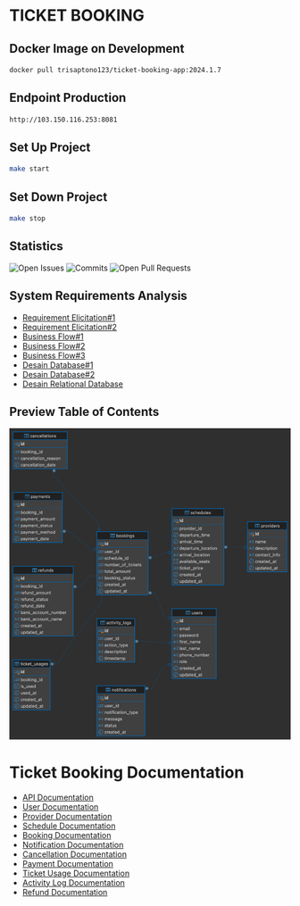 # TICKET BOOKING

## Docker Image on Development

```bash
docker pull trisaptono123/ticket-booking-app:2024.1.7
```

## Endpoint Production

```bash
http://103.150.116.253:8081
```

## Set Up Project

```bash
make start
```

## Set Down Project

```bash
make stop
```

## Statistics

<p>
  <img src="https://img.shields.io/github/issues/Junx27/ticket-booking.svg" alt="Open Issues">
  <img src="https://img.shields.io/github/commit-activity/m/Junx27/ticket-booking.svg" alt="Commits">
  <img src="https://img.shields.io/github/issues-pr/Junx27/ticket-booking.svg" alt="Open Pull Requests">
</p>

## System Requirements Analysis

- [Requirement Elicitation#1](https://docs.google.com/document/u/0/d/1uWEUDD5RCThhmIXDOjS9lceEy1u1FqWsIgRy-94cVnk/edit)
- [Requirement Elicitation#2](https://docs.google.com/document/u/0/d/1vMzj3TpQ9t8J-C_U45QRpiuilNgUlA47Ws19bHJQfVI/edit)
- [Business Flow#1](https://docs.google.com/document/u/0/d/1Yf94DWJSBakk6pYWZcUSEPjiJT_3njH5_dndVgDC97E/edit)
- [Business Flow#2](https://docs.google.com/document/u/0/d/1eofdyvqhPa1HgASQvBZdIKj1t3OSrI9PwaYiZL5xXyE/edit)
- [Business Flow#3](https://docs.google.com/document/u/0/d/14U06q5POCDo7fjXwouKsmJwC0feidf2kIcWxaPWqLRk/edit)
- [Desain Database#1](https://docs.google.com/document/u/0/d/19aTUEGYf81poYvdAuC-A1x9JU3nJEg5k0gHiqYcLhvs/edit)
- [Desain Database#2](https://docs.google.com/document/u/0/d/10JtjzfqHlNchirLqUX8n8sW3Fp1fJWKV9H-dcrmU46M/edit)
- [Desain Relational Database](https://dbdiagram.io/d/6774acea5406798ef7057c12)

## Preview Table of Contents

![Desain Database Relational](https://raw.githubusercontent.com/Junx27/ticket-booking/22-admin-action/doc/assets/relation.png)

# Ticket Booking Documentation

- [API Documentation](https://documenter.getpostman.com/view/32448213/2sAYJ99yCx)
- [User Documentation](doc/user.md)
- [Provider Documentation](doc/provider.md)
- [Schedule Documentation](doc/schedule.md)
- [Booking Documentation](doc/booking.md)
- [Notification Documentation](doc/notification.md)
- [Cancellation Documentation](doc/cancellation.md)
- [Payment Documentation](doc/payment.md)
- [Ticket Usage Documentation](doc/ticket-usage.md)
- [Activity Log Documentation](doc/activity-log.md)
- [Refund Documentation](doc/refund.md)

